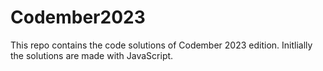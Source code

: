 # Codember2023
This repo contains the code solutions of Codember 2023 edition. Initlially the solutions are made with JavaScript.
